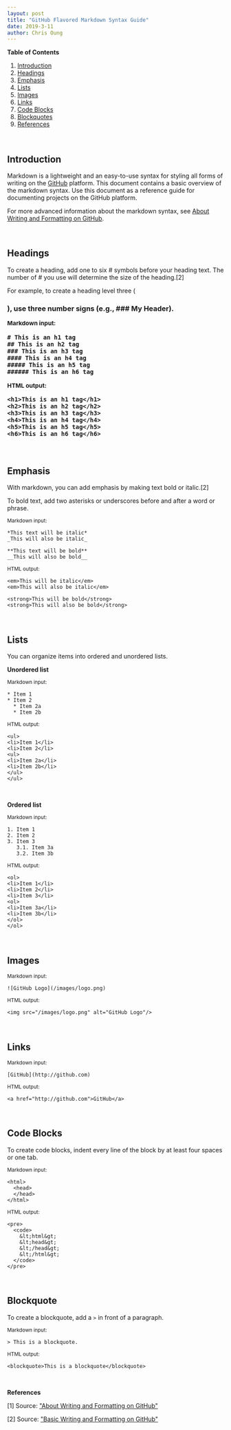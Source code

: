 ```yaml
---
layout: post
title: "GitHub Flavored Markdown Syntax Guide"
date: 2019-3-11
author: Chris Oung
---
```


**Table of Contents**

1. [Introduction](#introduction)
2. [Headings](#headings)
3. [Emphasis](#emphasis)
4. [Lists](#lists)
5. [Images](#images)
6. [Links](#links)
7. [Code Blocks](#code-blocks)
8. [Blockquotes](#blockquotes)
9. [References](#references)

<br/>

## Introduction <a name="introduction"></a>

Markdown is a lightweight and an easy-to-use syntax for styling all forms of writing on the [GitHub](https://github.com) platform. This document contains a basic overview of the markdown syntax. Use this document as a reference guide for documenting projects on the GitHub platform. 

For more advanced information about the markdown syntax, see [About Writing and Formatting on GitHub](https://help.github.com/articles/about-writing-and-formatting-on-github/).

<br/>

## Headings <a name="headings"></a>

To create a heading, add one to six # symbols before your heading text. The number of # you use will determine the size of the heading.[2]

For example, to create a heading level three (<h3>), use three number signs (e.g., ### My Header).

<small>Markdown input:</small>

```
# This is an h1 tag
## This is an h2 tag
### This is an h3 tag
#### This is an h4 tag
##### This is an h5 tag
###### This is an h6 tag
```

<small>HTML output:</small>

```raw
<h1>This is an h1 tag</h1>
<h2>This is an h2 tag</h2>
<h3>This is an h3 tag</h3>
<h4>This is an h4 tag</h4>
<h5>This is an h5 tag</h5>
<h6>This is an h6 tag</h6>
```

<br/>

## Emphasis <a name="emphasis"></a>

With markdown, you can add emphasis by making text bold or italic.[2]

To bold text, add two asterisks or underscores before and after a word or phrase. 

<small>Markdown input:</small>

```
*This text will be italic*
_This will also be italic_

**This text will be bold**
__This will also be bold__

```

<small>HTML output:</small>

```raw
<em>This will be italic</em>
<em>This will also be italic</em>

<strong>This will be bold</strong>
<strong>This will also be bold</strong>
```

<br/>

## Lists <a name="lists"></a>

You can organize items into ordered and unordered lists.

**Unordered list**

<small>Markdown input:</small>

```
* Item 1
* Item 2
  * Item 2a
  * Item 2b
```
<small>HTML output:</small>

```raw
<ul>
<li>Item 1</li>
<li>Item 2</li>
<ul>
<li>Item 2a</li>
<li>Item 2b</li>
</ul>
</ul>
```

<br/>

**Ordered list**

<small>Markdown input:</small>

```
1. Item 1
2. Item 2
3. Item 3
   3.1. Item 3a
   3.2. Item 3b
```

<small>HTML output:</small>

```raw
<ol>
<li>Item 1</li>
<li>Item 2</li>
<li>Item 3</li>
<ol>
<li>Item 3a</li>
<li>Item 3b</li>
</ol>
</ol>
```

<br/>

## Images <a name="images"></a>

<small>Markdown input:</small>

```
![GitHub Logo](/images/logo.png)
```

<small>HTML output:</small>

```raw
<img src="/images/logo.png" alt="GitHub Logo"/>
```

<br/>

## Links <a name="links"></a>

<small>Markdown input:</small>

```
[GitHub](http://github.com)
```

<small>HTML output:</small>

```raw
<a href="http://github.com">GitHub</a>
```
<br/>

## Code Blocks <a name="code-blocks"></a>

To create code blocks, indent every line of the block by at least four spaces or one
tab.

<small>Markdown input:</small>

```
<html>
  <head>
  </head>
</html>
```

<small>HTML output:</small>

```raw
<pre>
  <code>
    &lt;html&gt;
    &lt;head&gt;
    &lt;/head&gt;
    &lt;/html&gt;
  </code>
</pre>
```

<br/>

## **Blockquote** <a name="blockquotes"></a>

To create a blockquote, add a `>` in front of a paragraph.

<small>Markdown input:</small>

```
> This is a blockquote.
```

<small>HTML output:</small>

```raw
<blockquote>This is a blockquote</blockquote>
```

<br/>

**References** <a name="references"></a>

[1]  Source: ["About Writing and Formatting on GitHub"](https://help.github.com/articles/about-writing-and-formatting-on-github/)

[2]  Source: ["Basic Writing and Formatting on GitHub"](https://help.github.com/articles/basic-writing-and-formatting-syntax/)
